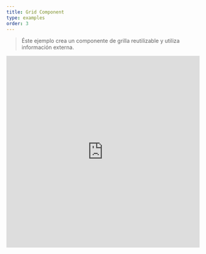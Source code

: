 ```yaml
---
title: Grid Component
type: examples
order: 3
---
```


> Éste ejemplo crea un componente de grilla reutilizable y utiliza información externa.

<iframe width="100%" height="500" src="https://jsfiddle.net/yyx990803/xkkbfL3L/embedded/result,html,js,css" allowfullscreen="allowfullscreen" frameborder="0"></iframe>
